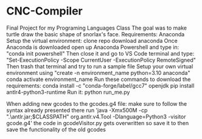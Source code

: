 # CNC-Compiler
Final Project for my Programing Languages Class
The goal was to make turtle draw the basic shape of snorlax's face.
Requirements:
Anaconda
Setup the virtual environment:
clone repo
download anaconda
Once Anaconda is downloaded open up Anaconda Powershell and type in: "conda init powershell"
Then close it and go to VS Code terminal and type: "Set-ExecutionPolicy -Scope CurrentUser -ExecutionPolicy RemoteSigned"
Then trash that terminal and try to run a sample file
Setup your own virtual environment using "create -n environment_name python=3.10 anaconda"
conda activate environment_name
Run these commands to download the requirements:
conda install -c "conda-forge/label/gcc7" openjdk
pip install antlr4-python3-runtime
Run it:
python run_me.py

When adding new gcodes to the gcodes.g4 file:
make sure to follow the syntax already presented there
run 'java -Xmx500M  -cp ".\antlr.jar;$CLASSPATH"  org.antlr.v4.Tool -Dlanguage=Python3 -visitor gcode.g4'
the code in gcodeVisitor.py gets overwritten so save it to then save the functionality of the old gcodes